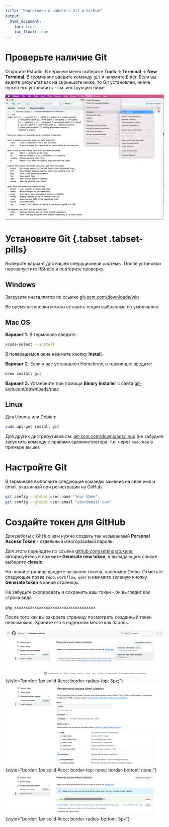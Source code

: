 ```yaml
---
title: "Подготовка к работе с Git и GitHub"
output:
  html_document:
    toc: true
    toc_float: true
---
```


# Проверьте наличие Git

Откройте Rstudio.
В верхнем меню выберите **Tools → Terminal → New Terminal**.
В терминале введите команду `git` и нажмите Enter.
Если вы видите результат как на скриншоте ниже, то Git установлен,
иначе нужно его установить - см. инструкцию ниже.

![](./img/git.png)

# Установите Git {.tabset .tabset-pills}

Выберите вариант для вашей операционной системы.
После установки перезапустите RStudio и повторите проверку.

## Windows

Загрузите инсталлятор по ссылке [git-scm.com/downloads/win](https://git-scm.com/downloads/win)

Во время установки можно оставить опции выбранные по умолчанию.

## Mac OS

**Вариант 1.** В терминале введите:

```sh
xcode-select --install
```

В появившемся окне нажмите кнопку **Install**.

**Вариант 2.** Если у вас установлен Homebrew, в терминале введите:

```sh
brew install git
```

**Вариант 3.** Установите при помощи **Binary installer** с сайта [git-scm.com/downloads/mac](https://git-scm.com/downloads/mac)

## Linux

Для Ubuntu или Debian:

```sh
sudo apt-get install git
```

Для других дистрибутивов см. [git-scm.com/downloads/linux](https://git-scm.com/downloads/linux)
(не забудьте запустить команду с правами администратора, т.е. через `sudo` как в примере выше).

# Настройте Git

В терминале выполните следующие команды заменив на свое имя и email, указанный при регистрации на GitHub.

```sh
git config --global user.name "Your Name"
git config --global user.email "your@email.com"
```

# Создайте токен для GitHub

Для работы с GitHub вам нужно создать так называемый **Personal Access Token** -
отдельный многоразовый пароль.

Для этого перейдите по ссылке [github.com/settings/tokens](https://github.com/settings/tokens),
авторизуйтесь и нажмите **Generate new token**, в выпадающем списке выберите **classic**.

На новой странице введите название токена, например Demo.
Отметьте следующие права `repo`, `workflow`, `user`
и нажмите зеленую кнопку **Generate token** в конце страницы.

Не забудьте скопировать и сохранить ваш токен - он выглядит как строка вида

`ghp_xxxxxxxxxxxxxxxxxxxxxxxxxxxxxxxxxxxx`

После того как вы закроете страницу посмотреть созданный токен невозможно.
Храните его в надежном месте как пароль.

![](img/github-1.png){style="border: 1px solid #ccc; border-radius-top: 3px;"}
![](img/github-2.png){style="border: 1px solid #ccc; border-top: none; border-bottom: none;"}
![](img/github-3.png){style="border: 1px solid #ccc; border-radius-bottom: 3px"}

